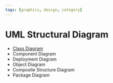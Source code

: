 ```yaml
---
tags: [graphics, design, category]
---
```


# UML Structural Diagram

- [Class Diagram](202211231111.md)
- Component Diagram
- Deployment Diagram
- Object Diagram
- Composite Structure Diagram
- Package Diagram
